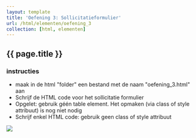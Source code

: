 ```yaml
---
layout: template
title: 'Oefening 3: Sollicitatieformulier'
url: /html/elementen/oefening_3
collection: [html, elementen]
---
```


## {{ page.title }}

<div class="highlight">
    <h3>instructies</h3>
    <ul>
        <li>maak in de html "folder" een bestand met de naam "oefening_3.html" aan</li>
        <li>Schrijf de HTML code voor het sollicitatie formulier</li>
        <li>Opgelet: gebruik géén table element. Het opmaken (via class of style attribuut) is nog niet nodig</li>
        <li>Schrijf enkel HTML code: gebruik geen class of style attribuut</li>
    </ul>
</div>
 
<img class="shadow center" src="{{ '/oefeningen/sollicatieformulier.png' | relative_url}}" />